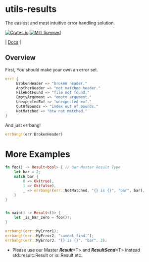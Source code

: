 # utils-results

The easiest and most intuitive error handling solution.


[![Crates.io][crates-badge]][crates-url]
[![MIT licensed][mit-badge]][mit-url]

[crates-badge]: https://img.shields.io/crates/v/utils-results.svg
[crates-url]: https://crates.io/crates/utils-results
[mit-badge]: https://img.shields.io/badge/license-MIT-blue.svg
[mit-url]: https://github.com/just-do-halee/utils-results/LICENSE
| [Docs](https://docs.rs/utils-results/latest/utils-results) |

## Overview

First, You should make your own an error set.
```rust
err! {
     BrokenHeader => "broken header."
     AnotherHeader => "not matched header."
     FileNotFound => "file not found."
     EmptyArgument => "empty argument."
     UnexpectedEof => "unexpected eof."
     OutOfBounds => "index out of bounds."
     NotMatched => "btw not matched."
}
```
And just errbang!
```rust
errbang!(err:BrokenHeader)
```
# More Examples
```rust
fn foo() -> Result<bool> { // Our Master Result Type
    let bar = 2;
    match bar {
        0 => Ok(true),
        1 => Ok(false),
        _ => errbang!(err::NotMatched, "{} is {}", "bar", bar),
    }
}


fn main() -> Result<()> {
    let _is_bar_zero = foo()?;
}
```
```rust
errbang!(err::MyError1);
errbang!(err::MyError2, "cannot find.");
errbang!(err::MyError3, "{} is {}", "bar", 2);
```

* Please use our Master ***Result***\<T\> and ***ResultSend***\<T\>
instead std::result::Result or io::Result etc..